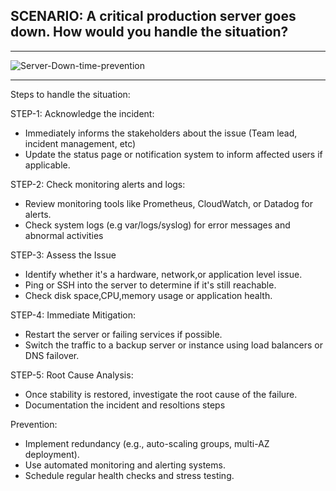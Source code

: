 ## SCENARIO: A critical production server goes down. How would you handle the situation?
---
![Server-Down-time-prevention](https://github.com/user-attachments/assets/a31133c2-847a-421b-ba90-042a1fe38866)

---
Steps to handle the situation:

STEP-1: Acknowledge the incident:
- Immediately informs the stakeholders about the issue (Team lead, incident management, etc)
- Update the status page or notification system to inform affected users if applicable.

STEP-2:  Check monitoring alerts and logs:
- Review monitoring tools like Prometheus, CloudWatch, or Datadog for alerts.
- Check system logs (e.g var/logs/syslog) for error messages and abnormal activities

STEP-3: Assess the Issue
- Identify whether it's a hardware, network,or application level issue.
- Ping or SSH into the server to determine if it's still reachable.
- Check disk space,CPU,memory usage or application health.

STEP-4: Immediate Mitigation:
- Restart the server or failing services if possible.
- Switch the traffic to a backup server  or instance using load balancers or DNS failover.

STEP-5: Root Cause Analysis:
- Once stability is restored, investigate the root cause of the failure.
- Documentation the incident and resoltions steps

Prevention:

- Implement redundancy (e.g., auto-scaling groups, multi-AZ deployment).
- Use automated monitoring and alerting systems.
- Schedule regular health checks and stress testing.
  
